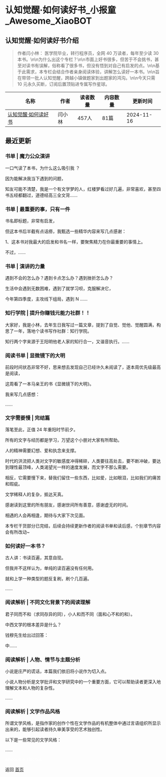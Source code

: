 # 认知觉醒·如何读好书_小报童_Awesome_XiaoBOT

## 认知觉醒·如何读好书介绍
> 作者闫小林： 医学院毕业，转行程序员，全网 40 万读者，每年至少读 30  
本书。\n​\n为什么出这个专栏？\n\n市面上好书很多，但苦于不会挑书，甚至对读书有误解，俗称看了很多书，但没有悟到对自己有启发的点。\n\n基于此需求，本专栏会结合作者亲身阅读体验，讲解怎么读好一本书。\n\n旨在带领一批人认知觉醒，跨越小镇做题家到出题家的鸿沟。\n\n今天只需  
10 元永久买断，订阅后置顶贴进专属写作星球。  
  


|名称|作者|读者数量|内容数量|更新时间|
|---|---|---|---|---|
|[认知觉醒·如何读好书](https://xiaobot.net/p/read?refer=0b133df9-27dc-423b-8101-639049001c13)|闫小林|457人|81篇|2024-11-16|

## 最近更新
### 书单 | 魔力公众演讲

一口气读了本书，为什么这么吸引我 ？

因为能解决我当下遇到的问题，

知友可能不清楚，我是一个有文学梦的人，红楼梦看过好几遍，非常喜欢，甚至四书五经都翻过，道德经高三全文背......

### 书单 | 最重要的事，只有一件

书名即标题，非常有启发，

但这本书后半截有点话痨，我甄选一些精华内容来写几点感谢：

1、这本书对我最大的启发和书名一样，要聚焦精力在你最重要的事情上。

不过，......

### 书单 | 演讲的力量

遇到不会的怎么办？遇到卡点怎么办？遇到挫折怎么办？

生活中会遇到无数困难，遇到了就学习呗，克服解决它，

今年第四季度，主攻线下组局，遇到 N ......

### 知行学院 | 提升你赚钱元能力社群！！

大家好，我是小林，去年生日我写过一篇文章，提到了自觉、觉他、觉醒圆满，构思了一年，落地个读书写作社群：知行学院。

知行两个字来源于王阳明他老人家的知行合一，又谐音执行。......

### 阅读书单 | 显微镜下的大明

前段时间状态非常不好，思来想去发现自己已经许久未阅读了，遂本周优先级最高是阅读，

这周看了一本马亲王的书《显微镜下的大明》。

我来写几点感想：

......

### 文字需要慢 | 完结篇

落笔至此，正值 24 年重阳时节前夕。

所有的文字与经历都是学习，万望这个小册对大家有所帮助。

人的精神需要幻想、爱和执念来支撑。

时代的洪流把人类对文字的敏感度冲得稀碎，人类要往高处去，要不断冲破，要达到理性最顶峰，人类渴望光一样的速度发展，而文字不那么需要。

相反，它需要慢下来，替我们留住一些东西，比如爱，比如眼泪，比如我们的痛苦和瑕疵。

文学稀释人的复杂，抵达天真。

感谢读到这里的所有朋友，感谢世间所有善意，感谢虚无的时间。

相遇的人会再相逢，期待与大家下次见面。

本专栏干货部分已完结，后续会持续更新作者的阅读书单和读后感，个别章节内容会有所改动~

### 如何读好一本书？

古人讲：书读百遍，其意自现。

但我并不这样认为，单纯的读百遍没有任何用。

就和上学一种类型的题反复刷，刷个几百遍。

......

### 阅读解析 | 不同文化背景下的阅读理解

君子同而不和（求同存异的同），小人和而不同（面和心不和的和）。

中西文学的根本差异是什么？

钱穆先生给出过回答：

中......

### 阅读解析 | 人物、情节与主题分析

小说是庄严的谎话，本篇我们依旧将小说作为切入点。

小说人物分析是文学批评和文学研究中的一个重要方面，它可以帮助读者更深入地理解文本和人物的复杂性。

......

### 阅读解析 | 文学作品风格

所谓文学风格，是指作家的创作个性在文学作品的有机整体中通过言语组织所显示出来的，能够引起读者持久审美享受的艺术独创性。

以下是一些常见的文学风格：

......


<a href="https://github.com/Reno9527/awesome-xiaobot" style="color: white; text-decoration: none;">awesome-xiaobot</a>

返回 [首页](../README.md)
